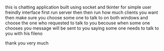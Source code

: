 this is chatting application built using socket and tkinter for simple user freindly interface first run server then then run how much clients you
want then make sure you choose some one to talk to on both windows and choose the one who requested to talk to you becouse
when some one chooses you message will be sent to you saying some one needs to talk to you 
with his fileno







thank you very much
